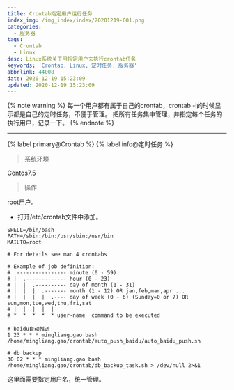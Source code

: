 ```yaml
---
title: Crontab指定用户运行任务
index_img: /img_index/index/20201219-001.png
categories:
  - 服务器
tags:
  - Crontab
  - Linux
desc: Linux系统关于用指定用户去执行crontab任务
keywords: 'Crontab, Linux, 定时任务, 服务器'
abbrlink: 44008
date: 2020-12-19 15:23:09
updated: 2020-12-19 15:23:09
---
```


{% note warning %}
每一个用户都有属于自己的crontab，crontab -l的时候显示都是自己的定时任务，不便于管理。
把所有任务集中管理，并指定每个任务的执行用户，记录一下。
{% endnote %}



<!--more-->
<hr />

{% label primary@Crontab %} {% label info@定时任务 %}

> 系统环境

Contos7.5

> 操作

root用户。
- 打开/etc/crontab文件中添加。

```
SHELL=/bin/bash
PATH=/sbin:/bin:/usr/sbin:/usr/bin
MAILTO=root

# For details see man 4 crontabs

# Example of job definition:
# .---------------- minute (0 - 59)
# |  .------------- hour (0 - 23)
# |  |  .---------- day of month (1 - 31)
# |  |  |  .------- month (1 - 12) OR jan,feb,mar,apr ...
# |  |  |  |  .---- day of week (0 - 6) (Sunday=0 or 7) OR sun,mon,tue,wed,thu,fri,sat
# |  |  |  |  |
# *  *  *  *  * user-name  command to be executed

# baidu自动推送
1 23 * * * mingliang.gao bash /home/mingliang.gao/crontab/auto_push_baidu/auto_baidu_push.sh

# db backup
30 02 * * * mingliang.gao bash /home/mingliang.gao/crontab/db_backup_task.sh > /dev/null 2>&1
```
这里面需要指定用户名，统一管理。
